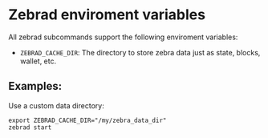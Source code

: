 # Zebrad enviroment variables

All zebrad subcommands support the following enviroment variables:
- `ZEBRAD_CACHE_DIR`: The directory to store zebra data just as state, blocks, wallet, etc.

## Examples:

Use a custom data directory:
```
export ZEBRAD_CACHE_DIR="/my/zebra_data_dir"
zebrad start
```